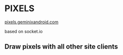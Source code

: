 # PIXELS

[pixels.geminixandroid.com](https://pixels.geminixandroid.com/)

based on socket.io

## Draw pixels with all other site clients